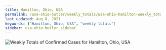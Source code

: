 ```yaml
---
title: Hamilton, Ohio, USA
permalink: /usa-ohio-butler/weekly_totals/usa-ohio-hamilton-weekly_totals.html
last_updated: Aug 8, 2021
keywords: ["Hamilton, Ohio, USA", "weekly totals"]
sidebar: usa-ohio-butler_sidebar
---
```


![Weekly Totals of Confirmed Cases for Hamilton, Ohio, USA](/covid_tracker/images/graphs/usa-ohio-hamilton-weekly_totals_graph.png)
